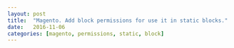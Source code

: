 ```yaml
---
layout: post
title:  "Magento. Add block permissions for use it in static blocks."
date:   2016-11-06
categories: [magento, permissions, static, block]
---
```


<script src="https://gist.github.com/evgv/5837e48cbe192ed6d4995267cc6d97f4.js"></script>